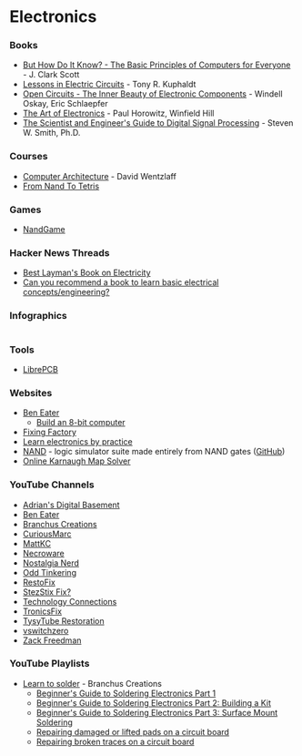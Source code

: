 # Electronics

### Books

* [But How Do It Know? - The Basic Principles of Computers for Everyone](https://archive.org/details/jclarkscottbuthowdoitknowthebasicprinciplesofcomputersforeveryonejohnc.scott2009/mode/2up) - J. Clark Scott
* [Lessons in Electric Circuits](https://www.allaboutcircuits.com/textbook/) - Tony R. Kuphaldt
* [Open Circuits - The Inner Beauty of Electronic Components](https://opencircuitsbook.com/) - Windell Oskay, Eric Schlaepfer
* [The Art of Electronics](https://artofelectronics.net/) - Paul Horowitz, Winfield Hill
* [The Scientist and Engineer's Guide to Digital Signal Processing](https://www.dspguide.com/) - Steven W. Smith, Ph.D.

### Courses

* [Computer Architecture](https://www.coursera.org/learn/comparch) - David Wentzlaff
* [From Nand To Tetris](https://www.nand2tetris.org/)

### Games

* [NandGame](https://nandgame.com/)

### Hacker News Threads

* [Best Layman's Book on Electricity](https://news.ycombinator.com/item?id=34474403)
* [Can you recommend a book to learn basic electrical concepts/engineering?](https://news.ycombinator.com/item?id=33869277)

### Infographics

<figure><img src="https://i.redd.it/ra8upq7bxnfc1.jpeg" alt=""><figcaption></figcaption></figure>

### Tools

* [LibrePCB](https://librepcb.org/)

### Websites

* [Ben Eater](https://eater.net/)
  * [Build an 8-bit computer](https://eater.net/8bit)
* [Fixing Factory](https://www.fixingfactory.org/)
* [Learn electronics by practice](https://beletronics.wordpress.com/)
* [NAND](https://nand.arhan.sh/) - logic simulator suite made entirely from NAND gates ([GitHub](https://github.com/ArhanChaudhary/NAND))
* [Online Karnaugh Map Solver](http://32x8.com/index.html)

### YouTube Channels

* [Adrian's Digital Basement](https://www.youtube.com/@adriansdigitalbasement/videos)
* [Ben Eater](https://www.youtube.com/c/BenEater/videos)
* [Branchus Creations](https://www.youtube.com/@BranchusCreations)
* [CuriousMarc](https://www.youtube.com/c/CuriousMarc/videos)
* [MattKC](https://www.youtube.com/c/MattKC/videos)
* [Necroware](https://www.youtube.com/@necro_ware/videos)
* [Nostalgia Nerd](https://www.youtube.com/@Nostalgianerd)
* [Odd Tinkering](https://www.youtube.com/@OddTinkering)
* [RestoFix](https://www.youtube.com/@restofix)
* [StezStix Fix?](https://www.youtube.com/c/StezStixFix/videos)
* [Technology Connections](https://www.youtube.com/c/TechnologyConnections/videos)
* [TronicsFix](https://www.youtube.com/c/Tronicsfix/videos)
* [TysyTube Restoration](https://www.youtube.com/c/TysyTube)
* [vswitchzero](https://www.youtube.com/@vswitchzero/videos)
* [Zack Freedman](https://www.youtube.com/c/ZackFreedman/videos)

### YouTube Playlists

* [Learn to solder](https://www.youtube.com/playlist?list=PLxfPY-Ebzlk1sb7PFoh4DS7f7tuWc4PuN) - Branchus Creations
  * [Beginner's Guide to Soldering Electronics Part 1](https://www.youtube.com/watch?v=M2Jf8cebwCs)
  * [Beginner's Guide to Soldering Electronics Part 2: Building a Kit](https://www.youtube.com/watch?v=BPuH1Z2npoQ)
  * [Beginner's Guide to Soldering Electronics Part 3: Surface Mount Soldering](https://www.youtube.com/watch?v=o8UmA6oC_tU)
  * [Repairing damaged or lifted pads on a circuit board](https://www.youtube.com/watch?v=xty1G5UBYb0)
  * [Repairing broken traces on a circuit board](https://www.youtube.com/watch?v=ref9JHUf-uw)
